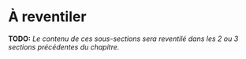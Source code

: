 # À reventiler

**TODO:** _Le contenu de ces sous-sections sera reventilé dans les 2 ou 3 sections précédentes du chapitre._
